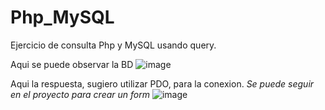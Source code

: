 # Php_MySQL
Ejercicio de consulta Php y  MySQL usando query.

Aqui se puede observar la BD
![image](https://user-images.githubusercontent.com/70002378/121827622-59d6db80-cc82-11eb-8889-d80bc769072a.png)

Aqui la respuesta, sugiero utilizar PDO, para la conexion. *Se puede seguir en el proyecto para crear un form*
![image](https://user-images.githubusercontent.com/70002378/121827656-73782300-cc82-11eb-9cf8-476f4d81f837.png)

